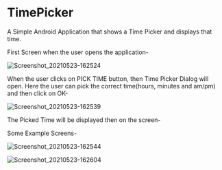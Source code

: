 # TimePicker
A Simple Android Application that shows a Time Picker and displays that time.

First Screen when the user opens the application-

![Screenshot_20210523-162524](https://user-images.githubusercontent.com/64889275/119257845-ce1ee180-bbe4-11eb-8af9-35eec1064516.png)


When the user clicks on PICK TIME button, then Time Picker Dialog will open. Here the user can pick the correct time(hours, minutes and am/pm) and then click on OK-

![Screenshot_20210523-162539](https://user-images.githubusercontent.com/64889275/119257909-0cb49c00-bbe5-11eb-878a-0bc34d236d8e.png)


The Picked Time will be displayed then on the screen-

Some Example Screens-

![Screenshot_20210523-162544](https://user-images.githubusercontent.com/64889275/119257929-2524b680-bbe5-11eb-8c87-0e5abd343066.png)


![Screenshot_20210523-162604](https://user-images.githubusercontent.com/64889275/119257931-2950d400-bbe5-11eb-96ef-ecfe2edf7133.png)
